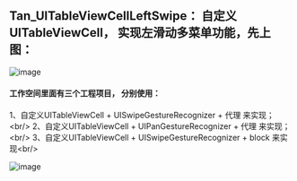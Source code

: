 ## Tan_UITableViewCellLeftSwipe： 自定义UITableViewCell， 实现左滑动多菜单功能，先上图：

![image](https://github.com/xiaotanit/Tan_UITableViewCellLeftSwipe/blob/master/swipeDelegate.gif)

#### 工作空间里面有三个工程项目， 分别使用：
1、自定义UITableViewCell + UISwipeGestureRecognizer + 代理 来实现；\<br/>
2、自定义UITableViewCell + UIPanGestureRecognizer + 代理 来实现；\<br/>
3、自定义UITableViewCell + UISwipeGestureRecognizer + block 来实现\<br/>

![image](https://github.com/xiaotanit/Tan_UITableViewCellLeftSwipe/blob/master/swipeBlock.gif)


